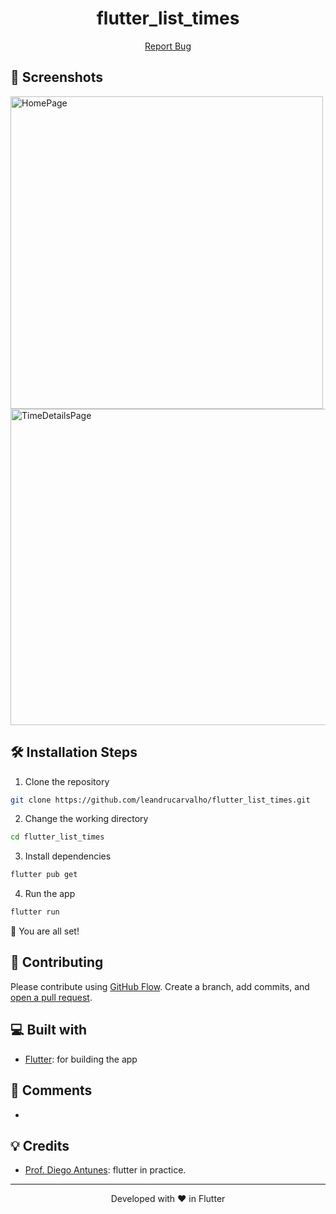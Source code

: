 <h1 align="center">
  flutter_list_times
</h1>

<p align="center">
    <a href="https://github.com/leandrucarvalho/flutter_list_times/issues/new/choose">Report Bug</a>
</p>

## 🚀 Screenshots

<p float="left">
  <img src="" alt="HomePage" height="500"/>
  <img src="" alt="TimeDetailsPage" height="506"/>
</p>

## 🛠️ Installation Steps

1. Clone the repository

```bash
git clone https://github.com/leandrucarvalho/flutter_list_times.git
```

2. Change the working directory

```bash
cd flutter_list_times
```

3. Install dependencies

```bash
flutter pub get
```

4. Run the app

```bash
flutter run
```

🌟 You are all set!

## 🍰 Contributing

Please contribute using [GitHub Flow](https://guides.github.com/introduction/flow). Create a branch, add commits, and [open a pull request](https://github.com/develogo/the_movie_list/compare).

<!-- Please read [`CONTRIBUTING`](CONTRIBUTING.md) for details on our [`CODE OF CONDUCT`](CODE_OF_CONDUCT.md), and the process for submitting pull requests to us. -->

## 💻 Built with

- [Flutter](https://flutter.dev/): for building the app

## 📘 Comments

-

## 💡 Credits

- [Prof. Diego Antunes](https://www.youtube.com/watch?v=b4ZxFLW7neQ&list=PL_wKlpKIC9vWubXsj3IRPZ2Rk6QMfsPPg&ab_channel=Prof.DiegoAntunes): flutter in practice.

<hr>
<p align="center">
Developed with ❤️ in Flutter
</p>
